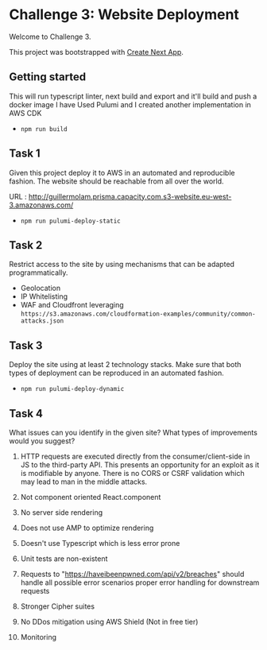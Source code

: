 # Challenge 3: Website Deployment

Welcome to Challenge 3.

This project was bootstrapped with [Create Next App](https://github.com/segmentio/create-next-app).

## Getting started
This will run typescript linter, next build and export and it'll build and push a docker image
I have Used Pulumi and I created another implementation in AWS CDK
- ```npm run build```

## Task 1 

Given this project deploy it to AWS in an automated and reproducible fashion. The website should be reachable from all over the world.

URL : http://guillermolam.prisma.capacity.com.s3-website.eu-west-3.amazonaws.com/
- ```npm run pulumi-deploy-static```
 
## Task 2 

Restrict access to the site by using mechanisms that can be adapted programmatically.
- Geolocation
- IP Whitelisting
- WAF and Cloudfront leveraging ```https://s3.amazonaws.com/cloudformation-examples/community/common-attacks.json```

## Task 3 

Deploy the site using at least 2 technology stacks. Make sure that both types of deployment can be reproduced in an automated fashion.
- ```npm run pulumi-deploy-dynamic```

## Task 4 

What issues can you identify in the given site? What types of improvements would you suggest?

1) HTTP requests are executed directly from the consumer/client-side in JS to the third-party API.
   This presents an opportunity for an exploit as it is modifiable by anyone. 
   There is no CORS or CSRF validation which may lead to man in the middle attacks.

2) Not component oriented React.component
3) No server side rendering 
4) Does not use AMP to optimize rendering
5) Doesn't use Typescript which is less error prone
6) Unit tests are non-existent 
7) Requests to "https://haveibeenpwned.com/api/v2/breaches" should handle all possible error scenarios
   proper error handling for downstream requests
8)  Stronger Cipher suites
9)  No DDos mitigation using AWS Shield (Not in free tier)
10) Monitoring
